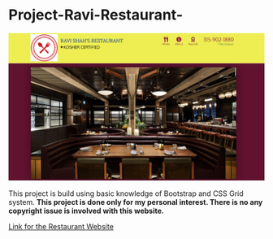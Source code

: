 # Project-Ravi-Restaurant-
![](images/front.png)

This project is build using basic knowledge of Bootstrap and CSS Grid system. <b>This project is done only for my personal interest. There is no any copyright issue is involved with this website.</b> 

<a href="https://chirag-ahir.github.io/Project-Ravi-Restaurant-/">Link for the Restaurant Website</a>
